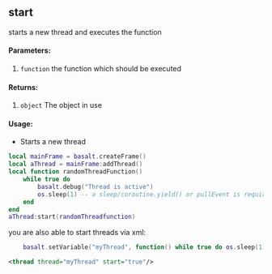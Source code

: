 ## start
starts a new thread and executes the function
#### Parameters: 
1. `function` the function which should be executed

#### Returns:
1. `object` The object in use

#### Usage:
* Starts a new thread
```lua
local mainFrame = basalt.createFrame()
local aThread = mainFrame:addThread()
local function randomThreadFunction()
    while true do
        basalt.debug("Thread is active")
        os.sleep(1) -- a sleep/coroutine.yield() or pullEvent is required otherwise we will never come back to the main program (error)
    end
end
aThread:start(randomThreadfunction)
```
you are also able to start threads via xml:
```lua
    basalt.setVariable("myThread", function() while true do os.sleep(1) end end)
```
```xml
<thread thread="myThread" start="true"/>
```